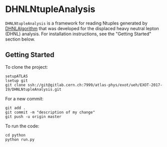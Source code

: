 # DHNLNtupleAnalysis

`DHNLNtupleAnalysis` is a framework for reading Ntuples generated by [DHNLAlgorithm](https://gitlab.cern.ch/atlas-phys/exot/ueh/EXOT-2017-19/DHNLAlgorithm) 
that was developed for the displaced heavy neutral lepton (DHNL) analysis. For installation instructions, see the "Getting Started" section below.

## Getting Started

To clone the project: 

```
setupATLAS
lsetup git
git clone ssh://git@gitlab.cern.ch:7999/atlas-phys/exot/ueh/EXOT-2017-19/DHNLNtupleAnalysis.git
```

For a new commit: 

```
git add . 
git commit -m "description of my change"
git push -u origin master
```

To run the code: 

```
cd python 
python run.py 
```